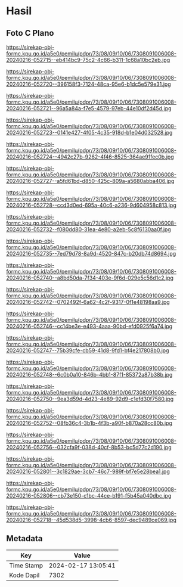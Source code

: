 # Hasil

## Foto C Plano

https://sirekap-obj-formc.kpu.go.id/a5e0/pemilu/pdpr/73/08/09/10/06/7308091006008-20240216-052715--eb414bc9-75c2-4c66-b311-1c68a10bc2eb.jpg

https://sirekap-obj-formc.kpu.go.id/a5e0/pemilu/pdpr/73/08/09/10/06/7308091006008-20240216-052720--396158f3-7124-48ca-95e6-b1dc5e579e31.jpg

https://sirekap-obj-formc.kpu.go.id/a5e0/pemilu/pdpr/73/08/09/10/06/7308091006008-20240216-052721--96a5a84a-f7e5-4579-97eb-44e10df2d45d.jpg

https://sirekap-obj-formc.kpu.go.id/a5e0/pemilu/pdpr/73/08/09/10/06/7308091006008-20240216-052723--0141e427-4f05-4c35-918d-b1e04d032528.jpg

https://sirekap-obj-formc.kpu.go.id/a5e0/pemilu/pdpr/73/08/09/10/06/7308091006008-20240216-052724--4942c27b-9262-4f46-8525-364ae91fec0b.jpg

https://sirekap-obj-formc.kpu.go.id/a5e0/pemilu/pdpr/73/08/09/10/06/7308091006008-20240216-052727--a5fd61bd-d850-425c-809a-a5680abba406.jpg

https://sirekap-obj-formc.kpu.go.id/a5e0/pemilu/pdpr/73/08/09/10/06/7308091006008-20240216-052728--ccd3d0ed-695a-40c6-a236-9d604958c813.jpg

https://sirekap-obj-formc.kpu.go.id/a5e0/pemilu/pdpr/73/08/09/10/06/7308091006008-20240216-052732--f080dd80-31ea-4e80-a2eb-5c8f6130aa0f.jpg

https://sirekap-obj-formc.kpu.go.id/a5e0/pemilu/pdpr/73/08/09/10/06/7308091006008-20240216-052735--7ed79d78-8a9d-4520-847c-b20db74d8694.jpg

https://sirekap-obj-formc.kpu.go.id/a5e0/pemilu/pdpr/73/08/09/10/06/7308091006008-20240216-052740--a8bd50da-7f34-403e-9f6d-029e5c56d1c2.jpg

https://sirekap-obj-formc.kpu.go.id/a5e0/pemilu/pdpr/73/08/09/10/06/7308091006008-20240216-052742--0702492f-6a62-4c2f-9317-0f1e48198aa9.jpg

https://sirekap-obj-formc.kpu.go.id/a5e0/pemilu/pdpr/73/08/09/10/06/7308091006008-20240216-052746--cc14be3e-e493-4aaa-90bd-efd0925f6a74.jpg

https://sirekap-obj-formc.kpu.go.id/a5e0/pemilu/pdpr/73/08/09/10/06/7308091006008-20240216-052747--75b39cfe-cb59-41d8-9fd1-bf4e217808b0.jpg

https://sirekap-obj-formc.kpu.go.id/a5e0/pemilu/pdpr/73/08/09/10/06/7308091006008-20240216-052748--6c0b0a10-846b-4bb1-87f1-85372a87b38b.jpg

https://sirekap-obj-formc.kpu.go.id/a5e0/pemilu/pdpr/73/08/09/10/06/7308091006008-20240216-052750--9ea3d59d-4d23-4e89-92d9-c1efd30f7580.jpg

https://sirekap-obj-formc.kpu.go.id/a5e0/pemilu/pdpr/73/08/09/10/06/7308091006008-20240216-052752--08fb36c4-3b1b-4f3b-a90f-b870a28cc80b.jpg

https://sirekap-obj-formc.kpu.go.id/a5e0/pemilu/pdpr/73/08/09/10/06/7308091006008-20240216-052756--032cfa9f-038d-40cf-8b53-bc5d77c2d190.jpg

https://sirekap-obj-formc.kpu.go.id/a5e0/pemilu/pdpr/73/08/09/10/06/7308091006008-20240216-052801--3c1829ae-3cb7-46c7-989f-bf7e5e28bea1.jpg

https://sirekap-obj-formc.kpu.go.id/a5e0/pemilu/pdpr/73/08/09/10/06/7308091006008-20240216-052806--cb73e150-c1bc-44ce-b191-f5b45a040dbc.jpg

https://sirekap-obj-formc.kpu.go.id/a5e0/pemilu/pdpr/73/08/09/10/06/7308091006008-20240216-052718--45d538d5-3998-4cb6-8597-dec9489ce069.jpg


## Metadata

| Key        | Value               |
| ---------- | ------------------- |
| Time Stamp | 2024-02-17 13:05:41 |
| Kode Dapil | 7302                |



